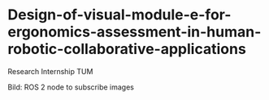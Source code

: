 # Design-of-visual-module-e-for-ergonomics-assessment-in-human-robotic-collaborative-applications
Research Internship TUM

Bild:
ROS 2 node to subscribe images
